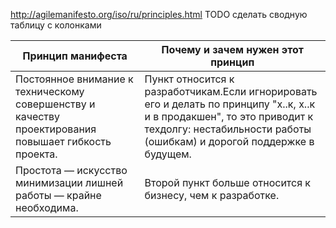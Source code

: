 http://agilemanifesto.org/iso/ru/principles.html
TODO сделать сводную таблицу с колонками

Принцип манифеста | Почему и зачем нужен этот принцип
-------------|----------------
Постоянное внимание к техническому совершенству и качеству проектирования повышает гибкость проекта.| Пункт относится к разработчикам.Если игнорировать его и делать по принципу "х..к, х..к и в продакшен", то это приводит к техдолгу: нестабильности работы (ошибкам) и дорогой поддержке в будущем.
Простота — искусство минимизации лишней работы — крайне необходима.|  Второй пункт больше относится к бизнесу, чем к разработке.
